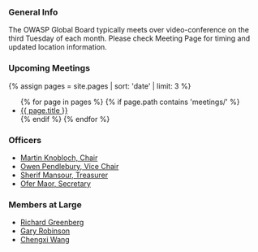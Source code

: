 ### General Info
The OWASP Global Board typically meets over video-conference on the third Tuesday of each month. Please check Meeting Page for timing and updated location information.

### Upcoming Meetings
{% assign pages = site.pages | sort: 'date' | limit: 3 %}
<ul>
{% for page in pages %}
 {% if page.path contains 'meetings/' %}
 <li><a href='/www-board{{ page.url }}'>{{ page.title }}</a></li>
 {% endif %}
{% endfor %}
</ul>

### Officers
* [Martin Knobloch, Chair](mailto:martin.knobloch@owasp.org)
* [Owen Pendlebury, Vice Chair](mailto:owen.pendlebury@owasp.org)
* [Sherif Mansour, Treasurer](mailto:sherif.mansour@owasp.org)
* [Ofer Maor, Secretary](mailto:ofer.maor@owasp.org)

### Members at Large
* [Richard Greenberg](mailto:richard.greenberg@owasp.org)
* [Gary Robinson](mailto:gary.robinson@owasp.org)
* [Chengxi Wang](mailto:chengxi.wang@owasp.org)


